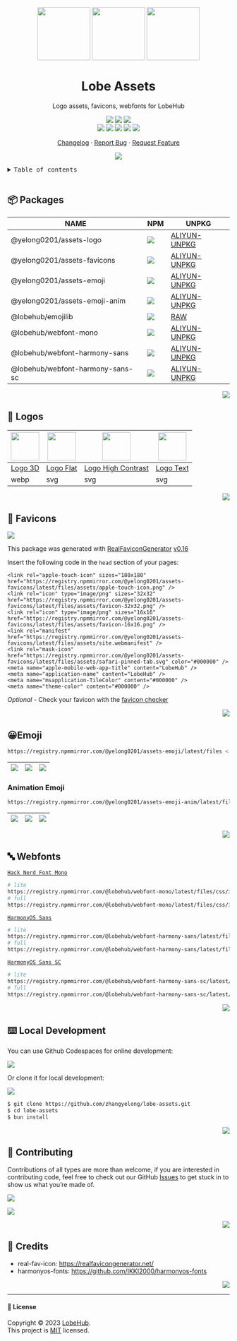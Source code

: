 <div align="center"><a name="readme-top"></a>

<img height="120" src="https://registry.npmmirror.com/@yelong0201/assets-logo/latest/files/assets/logo-3d.webp">
<img height="120" src="https://gw.alipayobjects.com/zos/kitchen/qJ3l3EPsdW/split.svg">
<img height="120" src="https://registry.npmmirror.com/@yelong0201/assets-emoji/latest/files/assets/package.webp">

<h1>Lobe Assets</h1>

Logo assets, favicons, webfonts for LobeHub

[![][github-release-shield]][github-release-link]
[![][github-releasedate-shield]][github-releasedate-link]
[![][github-action-release-shield]][github-action-release-link]<br/>
[![][github-contributors-shield]][github-contributors-link]
[![][github-forks-shield]][github-forks-link]
[![][github-stars-shield]][github-stars-link]
[![][github-issues-shield]][github-issues-link]
[![][github-license-shield]][github-license-link]

[Changelog](./CHANGELOG.md) · [Report Bug][github-issues-link] · [Request Feature][github-issues-link]

![](https://raw.githubusercontent.com/andreasbm/readme/master/assets/lines/rainbow.png)

</div>

<details>
<summary><kbd>Table of contents</kbd></summary>

#### TOC

- [📦 Packages](#-packages)
- [🤯 Logos](#-logos)
- [💞 Favicons](#-favicons)
- [😀Emoji](#emoji)
  - [Animation Emoji](#animation-emoji)
- [🔤 Webfonts](#-webfonts)
- [⌨️ Local Development](#️-local-development)
- [🤝 Contributing](#-contributing)
- [🔗 Credits](#-credits)

####

</details>

<br />

## 📦 Packages

| NAME                             | NPM                                                                                       | UNPKG                                                |
| -------------------------------- | ----------------------------------------------------------------------------------------- | ---------------------------------------------------- |
| @yelong0201/assets-logo          | [![][assets-logo-release]][assets-logo-release-url]                                       | [ALIYUN-UNPKG][assets-logo-unpkg]                    |
| @yelong0201/assets-favicons      | [![][assets-favicons-release]][assets-favicons-release-url]                               | [ALIYUN-UNPKG][assets-favicons-unpkg]                |
| @yelong0201/assets-emoji         | [![][assets-emoji-release]][assets-emoji-release-url]                                     | [ALIYUN-UNPKG][assets-emoji-unpkg]                   |
| @yelong0201/assets-emoji-anim    | [![][assets-emoji-anim-release]][assets-emoji-anim-release-url]                           | [ALIYUN-UNPKG][assets-emoji-anim-unpkg]              |
| @lobehub/emojilib                | [![][emojilib-release]][emojilib-release-url]                                             | [RAW][emojilib-unpkg]                                |
| @lobehub/webfont-mono            | [![][assets-webfont-mono-release]][assets-webfont-mono-release-url]                       | [ALIYUN-UNPKG][assets-webfont-mono-unpkg]            |
| @lobehub/webfont-harmony-sans    | [![][assets-webfont-harmony-sans-release]][assets-webfont-harmony-sans-release-url]       | [ALIYUN-UNPKG][assets-webfont-harmony-sans-unpkg]    |
| @lobehub/webfont-harmony-sans-sc | [![][assets-webfont-harmony-sans-sc-release]][assets-webfont-harmony-sans-sc-release-url] | [ALIYUN-UNPKG][assets-webfont-harmony-sans-sc-unpkg] |

<div align="right">

[![][back-to-top]](#readme-top)

</div>

## 🤯 Logos

| <img src="https://registry.npmmirror.com/@yelong0201/assets-logo/latest/files/assets/logo-3d.webp" width="64" > | <img src="https://registry.npmmirror.com/@yelong0201/assets-logo/latest/files/assets/logo-flat.svg" width="64" > | <img src="https://registry.npmmirror.com/@yelong0201/assets-logo/latest/files/assets/logo-high-contrast.svg" width="64" > | <img src="https://registry.npmmirror.com/@yelong0201/assets-logo/latest/files/assets/logo-text.svg" width="64" > |
| --------------------------------------------------------------------------------------------------------------- | ---------------------------------------------------------------------------------------------------------------- | ------------------------------------------------------------------------------------------------------------------------- | ---------------------------------------------------------------------------------------------------------------- |
| [Logo 3D][logo-3d]                                                                                              | [Logo Flat][logo-flat]                                                                                           | [Logo High Contrast][logo-high-contrast]                                                                                  | [Logo Text][logo-text]                                                                                           |
| webp                                                                                                            | svg                                                                                                              | svg                                                                                                                       | svg                                                                                                              |

<div align="right">

[![][back-to-top]](#readme-top)

</div>

## 💞 Favicons

![](https://github.com/zhangyelong/lobe-assets/blob/master/docs/preview.png?raw=true)

This package was generated with [RealFaviconGenerator](https://realfavicongenerator.net/) [v0.16](https://realfavicongenerator.net/change_log#v0.16)

Insert the following code in the `head` section of your pages:

```
<link rel="apple-touch-icon" sizes="180x180" href="https://registry.npmmirror.com/@yelong0201/assets-favicons/latest/files/assets/apple-touch-icon.png" />
<link rel="icon" type="image/png" sizes="32x32" href="https://registry.npmmirror.com/@yelong0201/assets-favicons/latest/files/assets/favicon-32x32.png" />
<link rel="icon" type="image/png" sizes="16x16" href="https://registry.npmmirror.com/@yelong0201/assets-favicons/latest/files/assets/favicon-16x16.png" />
<link rel="manifest" href="https://registry.npmmirror.com/@yelong0201/assets-favicons/latest/files/assets/site.webmanifest" />
<link rel="mask-icon" href="https://registry.npmmirror.com/@yelong0201/assets-favicons/latest/files/assets/safari-pinned-tab.svg" color="#000000" />
<meta name="apple-mobile-web-app-title" content="LobeHub" />
<meta name="application-name" content="LobeHub" />
<meta name="msapplication-TileColor" content="#000000" />
<meta name="theme-color" content="#000000" />
```

_Optional_ - Check your favicon with the [favicon checker](https://realfavicongenerator.net/favicon_checker)

<div align="right">

[![][back-to-top]](#readme-top)

</div>

## 😀Emoji

```bash
https://registry.npmmirror.com/@yelong0201/assets-emoji/latest/files < emoji-name > .webp
```

| ![][emoji-1] | ![][emoji-2] | ![][emoji-3] |
| ------------ | ------------ | ------------ |

### Animation Emoji

```bash
https://registry.npmmirror.com/@yelong0201/assets-emoji-anim/latest/files < emoji-name > .webp
```

| ![][emoji-1-a] | ![][emoji-2-a] | ![][emoji-3-a] |
| -------------- | -------------- | -------------- |

<div align="right">

[![][back-to-top]](#readme-top)

</div>

## 🔤 Webfonts

[`Hack Nerd Font Mono`](https://registry.npmmirror.com/@lobehub/webfont-mono/latest/files/css/index.css)

```sh
# lite
https://registry.npmmirror.com/@lobehub/webfont-mono/latest/files/css/index.css
# full
https://registry.npmmirror.com/@lobehub/webfont-mono/latest/files/css/index-full.css
```

[`HarmonyOS Sans`](https://registry.npmmirror.com/@lobehub/webfont-harmony-sans/latest/files/webfont-harmony-sans/css/index.css)

```sh
# lite
https://registry.npmmirror.com/@lobehub/webfont-harmony-sans/latest/files/css/index.css
# full
https://registry.npmmirror.com/@lobehub/webfont-harmony-sans/latest/files/css/index-full.css
```

[`HarmonyOS Sans SC`](https://registry.npmmirror.com/@lobehub/webfont-harmony-sans-sc/latest/files/css/index.css)

```sh
# lite
https://registry.npmmirror.com/@lobehub/webfont-harmony-sans-sc/latest/files/css/index.css
# full
https://registry.npmmirror.com/@lobehub/webfont-harmony-sans-sc/latest/files/css/index-full.css
```

<div align="right">

[![][back-to-top]](#readme-top)

</div>

## ⌨️ Local Development

You can use Github Codespaces for online development:

[![][github-codespace-shield]][github-codespace-link]

Or clone it for local development:

[![][bun-shield]][bun-link]

```bash
$ git clone https://github.com/zhangyelong/lobe-assets.git
$ cd lobe-assets
$ bun install
```

<div align="right">

[![][back-to-top]](#readme-top)

</div>

## 🤝 Contributing

Contributions of all types are more than welcome, if you are interested in contributing code, feel free to check out our GitHub [Issues][github-issues-link] to get stuck in to show us what you’re made of.

[![][pr-welcome-shield]][pr-welcome-link]

[![][github-contrib-shield]][github-contrib-link]

<div align="right">

[![][back-to-top]](#readme-top)

</div>

## 🔗 Credits

- real-fav-icon: <https://realfavicongenerator.net/>
- harmonyos-fonts: <https://github.com/IKKI2000/harmonyos-fonts>

<div align="right">

[![][back-to-top]](#readme-top)

</div>

---

#### 📝 License

Copyright © 2023 [LobeHub][profile-url]. <br />
This project is [MIT](./LICENSE) licensed.

<!-- LINK GROUP -->

[assets-emoji-anim-release]: https://img.shields.io/npm/v/@yelong0201/assets-emoji-anim?color=369eff&labelColor=black&logo=npm&logoColor=white&style=flat-square
[assets-emoji-anim-release-url]: https://www.npmjs.com/package/@yelong0201/assets-emoji-anim
[assets-emoji-anim-unpkg]: https://registry.npmmirror.com/@yelong0201/assets-emoji-anim
[assets-emoji-release]: https://img.shields.io/npm/v/@yelong0201/assets-emoji?color=369eff&labelColor=black&logo=npm&logoColor=white&style=flat-square
[assets-emoji-release-url]: https://www.npmjs.com/package/@yelong0201/assets-emoji
[assets-emoji-unpkg]: https://registry.npmmirror.com/@yelong0201/assets-emoji
[assets-favicons-release]: https://img.shields.io/npm/v/@yelong0201/assets-favicons?color=369eff&labelColor=black&logo=npm&logoColor=white&style=flat-square
[assets-favicons-release-url]: https://www.npmjs.com/package/@yelong0201/assets-favicons
[assets-favicons-unpkg]: https://registry.npmmirror.com/@yelong0201/assets-favicons
[assets-logo-release]: https://img.shields.io/npm/v/@yelong0201/assets-logo?color=369eff&labelColor=black&logo=npm&logoColor=white&style=flat-square
[assets-logo-release-url]: https://www.npmjs.com/package/@yelong0201/assets-logo
[assets-logo-unpkg]: https://registry.npmmirror.com/@yelong0201/assets-logo
[assets-webfont-harmony-sans-release]: https://img.shields.io/npm/v/@lobehub/webfont-harmony-sans?color=369eff&labelColor=black&logo=npm&logoColor=white&style=flat-square
[assets-webfont-harmony-sans-release-url]: https://www.npmjs.com/package/@lobehub/webfont-harmony-sans
[assets-webfont-harmony-sans-sc-release]: https://img.shields.io/npm/v/@lobehub/webfont-harmony-sans-sc?color=369eff&labelColor=black&logo=npm&logoColor=white&style=flat-square
[assets-webfont-harmony-sans-sc-release-url]: https://www.npmjs.com/package/@lobehub/webfont-harmony-sans-sc
[assets-webfont-harmony-sans-sc-unpkg]: https://registry.npmmirror.com/@lobehub/webfont-harmony-sans-sc
[assets-webfont-harmony-sans-unpkg]: https://registry.npmmirror.com/@lobehub/webfont-harmony-sans
[assets-webfont-mono-release]: https://img.shields.io/npm/v/@lobehub/webfont-mono?color=369eff&labelColor=black&logo=npm&logoColor=white&style=flat-square
[assets-webfont-mono-release-url]: https://www.npmjs.com/package/@lobehub/webfont-mono
[assets-webfont-mono-unpkg]: https://registry.npmmirror.com/@lobehub/webfont-mono
[back-to-top]: https://img.shields.io/badge/-BACK_TO_TOP-151515?style=flat-square
[bun-link]: https://bun.sh
[bun-shield]: https://img.shields.io/badge/-speedup%20with%20bun-black?logo=bun&style=for-the-badge
[emoji-1]: https://registry.npmmirror.com/@yelong0201/assets-emoji/latest/files/assets/face-with-diagonal-mouth.webp
[emoji-1-a]: https://registry.npmmirror.com/@yelong0201/assets-emoji-anim/latest/files/assets/face-with-diagonal-mouth.webp
[emoji-2]: https://registry.npmmirror.com/@yelong0201/assets-emoji/latest/files/assets/face-with-hand-over-mouth.webp
[emoji-2-a]: https://registry.npmmirror.com/@yelong0201/assets-emoji-anim/latest/files/assets/face-with-hand-over-mouth.webp
[emoji-3]: https://registry.npmmirror.com/@yelong0201/assets-emoji/latest/files/assets/face-with-peeking-eye.webp
[emoji-3-a]: https://registry.npmmirror.com/@yelong0201/assets-emoji-anim/latest/files/assets/face-with-peeking-eye.webp
[emojilib-release]: https://img.shields.io/npm/v/@lobehub/emojilib?color=369eff&labelColor=black&logo=npm&logoColor=white&style=flat-square
[emojilib-release-url]: https://www.npmjs.com/package/@lobehub/emojilib
[emojilib-unpkg]: https://raw.githubusercontent.com/zhangyelong/lobe-assets/master/packages/emojilib/index.json
[github-action-release-link]: https://github.com/zhangyelong/lobe-assets/actions/workflows/release.yml
[github-action-release-shield]: https://img.shields.io/github/actions/workflow/status/zhangyelong/lobe-assets/release.yml?label=release&labelColor=black&logo=githubactions&logoColor=white&style=flat-square
[github-codespace-link]: https://codespaces.new/lobehub/lobe-chat
[github-codespace-shield]: https://github.com/codespaces/badge.svg
[github-contrib-link]: https://github.com/zhangyelong/lobe-assets/graphs/contributors
[github-contrib-shield]: https://contrib.rocks/image?repo=lobehub%2Flobe-assets
[github-contributors-link]: https://github.com/zhangyelong/lobe-assets/graphs/contributors
[github-contributors-shield]: https://img.shields.io/github/contributors/zhangyelong/lobe-assets?color=c4f042&labelColor=black&style=flat-square
[github-forks-link]: https://github.com/zhangyelong/lobe-assets/network/members
[github-forks-shield]: https://img.shields.io/github/forks/zhangyelong/lobe-assets?color=8ae8ff&labelColor=black&style=flat-square
[github-issues-link]: https://github.com/zhangyelong/lobe-assets/issues
[github-issues-shield]: https://img.shields.io/github/issues/zhangyelong/lobe-assets?color=ff80eb&labelColor=black&style=flat-square
[github-license-link]: https://github.com/zhangyelong/lobe-assets/blob/master/LICENSE
[github-license-shield]: https://img.shields.io/github/license/zhangyelong/lobe-assets?color=white&labelColor=black&style=flat-square
[github-release-link]: https://github.com/zhangyelong/lobe-assets/releases
[github-release-shield]: https://img.shields.io/github/v/release/zhangyelong/lobe-assets?color=369eff&labelColor=black&logo=github&style=flat-square
[github-releasedate-link]: https://github.com/zhangyelong/lobe-assets/releases
[github-releasedate-shield]: https://img.shields.io/github/release-date/zhangyelong/lobe-assets?labelColor=black&style=flat-square
[github-stars-link]: https://github.com/zhangyelong/lobe-assets/network/stargazers
[github-stars-shield]: https://img.shields.io/github/stars/zhangyelong/lobe-assets?color=ffcb47&labelColor=black&style=flat-square
[logo-3d]: https://https://registry.npmmirror.com/@yelong0201/assets-logo/latest/files//assets/logo-3d.webp
[logo-flat]: https://https://registry.npmmirror.com/@yelong0201/assets-logo/latestfiles//assets/logo-flat.svg
[logo-high-contrast]: https://https://registry.npmmirror.com/@yelong0201/assets-logo/latest/files//assets/logo-high-contrast.svg
[logo-text]: https://https://registry.npmmirror.com/@yelong0201/assets-logo/latest/files/assets/logo-text.svg
[pr-welcome-link]: https://github.com/zhangyelong/lobe-assets/pulls
[pr-welcome-shield]: https://img.shields.io/badge/%F0%9F%A4%AF%20PR%20WELCOME-%E2%86%92-ffcb47?labelColor=black&style=for-the-badge
[profile-url]: https://github.com/lobehub
